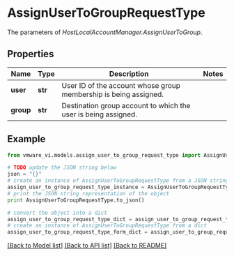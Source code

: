 # AssignUserToGroupRequestType

The parameters of *HostLocalAccountManager.AssignUserToGroup*. 

## Properties
Name | Type | Description | Notes
------------ | ------------- | ------------- | -------------
**user** | **str** | User ID of the account whose group membership is being assigned.  | 
**group** | **str** | Destination group account to which the user is being assigned.  | 

## Example

```python
from vmware_vi.models.assign_user_to_group_request_type import AssignUserToGroupRequestType

# TODO update the JSON string below
json = "{}"
# create an instance of AssignUserToGroupRequestType from a JSON string
assign_user_to_group_request_type_instance = AssignUserToGroupRequestType.from_json(json)
# print the JSON string representation of the object
print AssignUserToGroupRequestType.to_json()

# convert the object into a dict
assign_user_to_group_request_type_dict = assign_user_to_group_request_type_instance.to_dict()
# create an instance of AssignUserToGroupRequestType from a dict
assign_user_to_group_request_type_form_dict = assign_user_to_group_request_type.from_dict(assign_user_to_group_request_type_dict)
```
[[Back to Model list]](../README.md#documentation-for-models) [[Back to API list]](../README.md#documentation-for-api-endpoints) [[Back to README]](../README.md)


